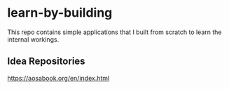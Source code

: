# learn-by-building

This repo contains simple applications that I built from scratch to learn the internal workings.



## Idea Repositories

https://aosabook.org/en/index.html